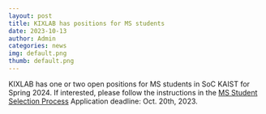 ```yaml
---
layout: post
title: KIXLAB has positions for MS students
date: 2023-10-13
author: Admin
categories: news
img: default.png
thumb: default.png
---
```


KIXLAB has one or two open positions for MS students in SoC KAIST for Spring 2024. If interested, please follow the instructions in the <a href="https://juhokim.com/students.html#ms_process">MS Student Selection Process</a> Application deadline: Oct. 20th, 2023.